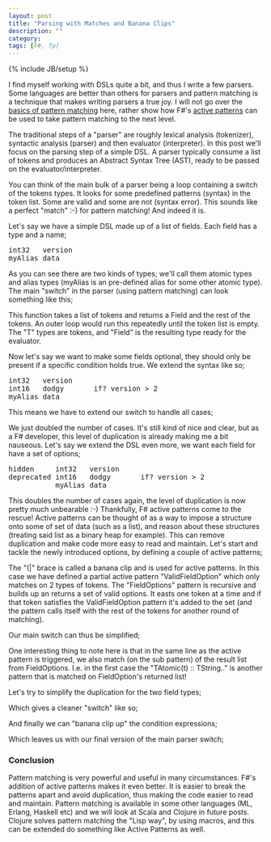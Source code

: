 ```yaml
---
layout: post
title: "Parsing with Matches and Banana Clips"
description: ""
category:
tags: [F#, fp]
---
```

{% include JB/setup %}

I find myself working with DSLs quite a bit, and thus I write a few parsers. Some languages are better than others for parsers and pattern matching is a technique that makes writing parsers a true joy. I will not go over the <a href="http://msdn.microsoft.com/en-us/library/dd547125.aspx">basics of pattern matching</a> here, rather show how F#'s <a href="http://msdn.microsoft.com/en-us/library/dd233248.aspx">active patterns</a> can be used to take pattern matching to the next level.

The traditional steps of a "parser" are roughly lexical analysis (tokenizer), syntactic analysis (parser) and then evaluator (interpreter). In this post we'll focus on the parsing step of a simple DSL. A parser typically consume a list of tokens and produces an Abstract Syntax Tree (AST), ready to be passed on the evaluator/interpreter.

You can think of the main bulk of a parser being a loop containing a switch of the tokens types. It looks for some predefined patterns (syntax) in the token list. Some are valid and some are not (syntax error). This sounds like a perfect "match" :-) for pattern matching! And indeed it is.

Let's say we have a simple DSL made up of a list of fields. Each field has a type and a name;
<pre>int32   version
myAlias data
</pre>
As you can see there are two kinds of types; we'll call them atomic types and alias types (myAlias is an pre-defined alias for some other atomic type). The main "switch" in the parser (using pattern matching) can look something like this;
<script src="https://gist.github.com/1694986.js?file=match-step1.fs"> </script>
This function takes a list of tokens and returns a Field and the rest of the tokens. An outer loop would run this repeatedly until the token list is empty. The "T" types are tokens, and "Field" is the resulting type ready for the evaluator.

Now let's say we want to make some fields optional, they should only be present if a specific condition holds true. We extend the syntax like so;
<pre>int32   version
int16   dodgy       if? version &gt; 2
myAlias data
</pre>
This means we have to extend our switch to handle all cases;
<script src="https://gist.github.com/1694986.js?file=match-step2.fs"> </script>
We just doubled the number of cases. It's still kind of nice and clear, but as a F# developer, this level of duplication is already making me a bit nauseous. Let's say we extend the DSL even more, we want each field for have a set of options;
<pre>hidden     int32   version
deprecated int16   dodgy       if? version &gt; 2
           myAlias data
</pre>
This doubles the number of cases again, the level of duplication is now pretty much unbearable :-) Thankfully, F# active patterns come to the rescue! Active patterns can be thought of as a way to impose a structure onto some of set of data (such as a list), and reason about these structures (treating said list as a binary heap for example). This can remove duplication and make code more easy to read and maintain. Let's start and tackle the newly introduced options, by defining a couple of active patterns;
<script src="https://gist.github.com/1694986.js?file=match-step3.fs"> </script>
The "(|" brace is called a banana clip and is used for active patterns. In this case we have defined a partial active pattern "ValidFieldOption" which only matches on 2 types of tokens. The "FieldOptions" pattern is recursive and builds up an returns a set of valid options. It easts one token at a time and if that token satisfies the ValidFieldOption pattern it's added to the set (and the pattern calls itself with the rest of the tokens for another round of matching).

Our main switch can thus be simplified;
<script src="https://gist.github.com/1694986.js?file=match-step4.fs"> </script>
One interesting thing to note here is that in the same line as the active pattern is triggered, we also match (on the sub pattern) of the result list from FieldOptions. I.e. in the first case the "TAtomic(t) :: TString.." is another pattern that is matched on FieldOption's returned list!<br />

Let's try to simplify the duplication for the two field types;
<script src="https://gist.github.com/1694986.js?file=match-step5.fs"> </script>
Which gives a cleaner "switch" like so;
<script src="https://gist.github.com/1694986.js?file=match-step6.fs"> </script>
And finally we can "banana clip up" the condition expressions;
<script src="https://gist.github.com/1694986.js?file=match-step7.fs"> </script>
Which leaves us with our final version of the main parser switch;
<script src="https://gist.github.com/1694986.js?file=match-step8.fs"> </script>

### Conclusion
Pattern matching is very powerful and useful in many circumstances. F#'s addition of active patterns makes it even better. It is easier to break the patterns apart and avoid duplication, thus making the code easier to read and maintain. Pattern matching is available in some other languages (ML, Erlang, Haskell etc) and we will look at Scala and Clojure in future posts. Clojure solves pattern matching the "Lisp way", by using macros, and this can be extended do something like Active Patterns as well.
